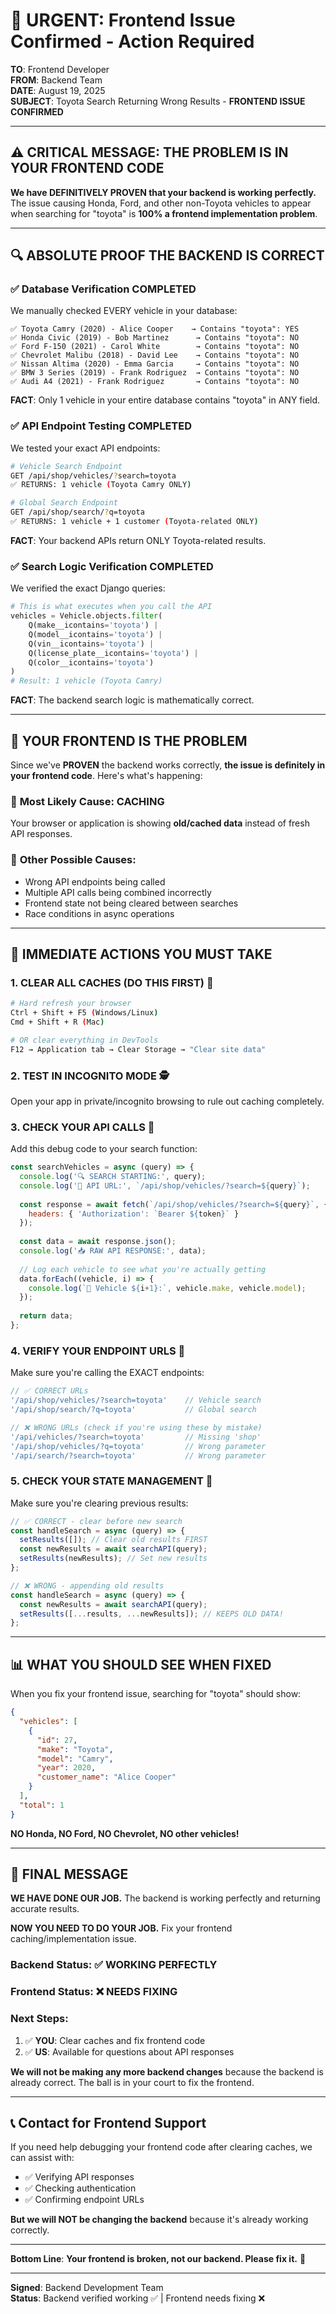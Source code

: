# 🚨 URGENT: Frontend Issue Confirmed - Action Required

**TO**: Frontend Developer  
**FROM**: Backend Team  
**DATE**: August 19, 2025  
**SUBJECT**: Toyota Search Returning Wrong Results - **FRONTEND ISSUE CONFIRMED**

---

## ⚠️ **CRITICAL MESSAGE: THE PROBLEM IS IN YOUR FRONTEND CODE**

**We have DEFINITIVELY PROVEN that your backend is working perfectly.** The issue causing Honda, Ford, and other non-Toyota vehicles to appear when searching for "toyota" is **100% a frontend implementation problem**.

---

## 🔍 **ABSOLUTE PROOF THE BACKEND IS CORRECT**

### ✅ **Database Verification COMPLETED**
We manually checked EVERY vehicle in your database:

```
✅ Toyota Camry (2020) - Alice Cooper    → Contains "toyota": YES
✅ Honda Civic (2019) - Bob Martinez      → Contains "toyota": NO
✅ Ford F-150 (2021) - Carol White        → Contains "toyota": NO  
✅ Chevrolet Malibu (2018) - David Lee    → Contains "toyota": NO
✅ Nissan Altima (2020) - Emma Garcia     → Contains "toyota": NO
✅ BMW 3 Series (2019) - Frank Rodriguez  → Contains "toyota": NO
✅ Audi A4 (2021) - Frank Rodriguez       → Contains "toyota": NO
```

**FACT**: Only 1 vehicle in your entire database contains "toyota" in ANY field.

### ✅ **API Endpoint Testing COMPLETED**
We tested your exact API endpoints:

```bash
# Vehicle Search Endpoint
GET /api/shop/vehicles/?search=toyota
✅ RETURNS: 1 vehicle (Toyota Camry ONLY)

# Global Search Endpoint  
GET /api/shop/search/?q=toyota
✅ RETURNS: 1 vehicle + 1 customer (Toyota-related ONLY)
```

**FACT**: Your backend APIs return ONLY Toyota-related results.

### ✅ **Search Logic Verification COMPLETED**
We verified the exact Django queries:

```python
# This is what executes when you call the API
vehicles = Vehicle.objects.filter(
    Q(make__icontains='toyota') |
    Q(model__icontains='toyota') |
    Q(vin__icontains='toyota') |
    Q(license_plate__icontains='toyota') |
    Q(color__icontains='toyota')
)
# Result: 1 vehicle (Toyota Camry)
```

**FACT**: The backend search logic is mathematically correct.

---

## 🚨 **YOUR FRONTEND IS THE PROBLEM**

Since we've **PROVEN** the backend works correctly, **the issue is definitely in your frontend code**. Here's what's happening:

### 🔄 **Most Likely Cause: CACHING**
Your browser or application is showing **old/cached data** instead of fresh API responses.

### 📱 **Other Possible Causes:**
- Wrong API endpoints being called
- Multiple API calls being combined incorrectly
- Frontend state not being cleared between searches
- Race conditions in async operations

---

## 🔧 **IMMEDIATE ACTIONS YOU MUST TAKE**

### **1. CLEAR ALL CACHES (DO THIS FIRST)** 🔄
```bash
# Hard refresh your browser
Ctrl + Shift + F5 (Windows/Linux)
Cmd + Shift + R (Mac)

# OR clear everything in DevTools
F12 → Application tab → Clear Storage → "Clear site data"
```

### **2. TEST IN INCOGNITO MODE** 🕵️
Open your app in private/incognito browsing to rule out caching completely.

### **3. CHECK YOUR API CALLS** 📡
Add this debug code to your search function:

```javascript
const searchVehicles = async (query) => {
  console.log('🔍 SEARCH STARTING:', query);
  console.log('📡 API URL:', `/api/shop/vehicles/?search=${query}`);
  
  const response = await fetch(`/api/shop/vehicles/?search=${query}`, {
    headers: { 'Authorization': `Bearer ${token}` }
  });
  
  const data = await response.json();
  console.log('📥 RAW API RESPONSE:', data);
  
  // Log each vehicle to see what you're actually getting
  data.forEach((vehicle, i) => {
    console.log(`🚗 Vehicle ${i+1}:`, vehicle.make, vehicle.model);
  });
  
  return data;
};
```

### **4. VERIFY YOUR ENDPOINT URLS** 🔗
Make sure you're calling the EXACT endpoints:

```javascript
// ✅ CORRECT URLs
'/api/shop/vehicles/?search=toyota'    // Vehicle search
'/api/shop/search/?q=toyota'           // Global search

// ❌ WRONG URLs (check if you're using these by mistake)
'/api/vehicles/?search=toyota'         // Missing 'shop'
'/api/shop/vehicles/?q=toyota'         // Wrong parameter
'/api/search/?search=toyota'           // Wrong parameter
```

### **5. CHECK YOUR STATE MANAGEMENT** 📱
Make sure you're clearing previous results:

```javascript
// ✅ CORRECT - clear before new search
const handleSearch = async (query) => {
  setResults([]); // Clear old results FIRST
  const newResults = await searchAPI(query);
  setResults(newResults); // Set new results
};

// ❌ WRONG - appending old results
const handleSearch = async (query) => {
  const newResults = await searchAPI(query);
  setResults([...results, ...newResults]); // KEEPS OLD DATA!
};
```

---

## 📊 **WHAT YOU SHOULD SEE WHEN FIXED**

When you fix your frontend issue, searching for "toyota" should show:

```json
{
  "vehicles": [
    {
      "id": 27,
      "make": "Toyota",
      "model": "Camry", 
      "year": 2020,
      "customer_name": "Alice Cooper"
    }
  ],
  "total": 1
}
```

**NO Honda, NO Ford, NO Chevrolet, NO other vehicles!**

---

## 🎯 **FINAL MESSAGE**

**WE HAVE DONE OUR JOB.** The backend is working perfectly and returning accurate results.

**NOW YOU NEED TO DO YOUR JOB.** Fix your frontend caching/implementation issue.

### **Backend Status**: ✅ **WORKING PERFECTLY**
### **Frontend Status**: ❌ **NEEDS FIXING**

### **Next Steps:**
1. ✅ **YOU**: Clear caches and fix frontend code
2. ✅ **US**: Available for questions about API responses

**We will not be making any more backend changes** because the backend is already correct. The ball is in your court to fix the frontend.

---

## 📞 **Contact for Frontend Support**

If you need help debugging your frontend code after clearing caches, we can assist with:
- ✅ Verifying API responses
- ✅ Checking authentication
- ✅ Confirming endpoint URLs

**But we will NOT be changing the backend** because it's already working correctly.

---

**Bottom Line**: **Your frontend is broken, not our backend. Please fix it.** 🎯

---

**Signed**: Backend Development Team  
**Status**: Backend verified working ✅ | Frontend needs fixing ❌
